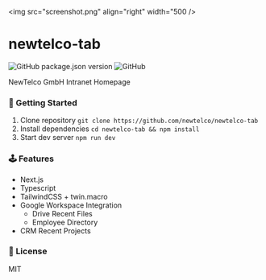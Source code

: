 <img src="screenshot.png" align="right" width="500 />

# newtelco-tab

![GitHub package.json version](https://img.shields.io/github/package-json/v/newtelco/newtelco-tab?style=flat-square)
![GitHub](https://img.shields.io/github/license/newtelco/newtelco-tab?style=flat-square)

NewTelco GmbH Intranet Homepage

### 🏁 Getting Started

1. Clone repository `git clone https://github.com/newtelco/newtelco-tab`
2. Install dependencies `cd newtelco-tab && npm install`
3. Start dev server `npm run dev`

### 🕹️ Features

- Next.js
- Typescript
- TailwindCSS + twin.macro
- Google Workspace Integration
  - Drive Recent Files
  - Employee Directory
- CRM Recent Projects

### 📝 License

MIT
